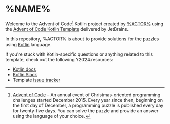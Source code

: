 # %NAME%

Welcome to the Advent of Code[^aoc] Kotlin project created by [%ACTOR%][github] using the [Advent of Code Kotlin Template][template] delivered by JetBrains.

In this repository, %ACTOR% is about to provide solutions for the puzzles using [Kotlin][kotlin] language.

If you're stuck with Kotlin-specific questions or anything related to this template, check out the following Y2024.resources:

- [Kotlin docs][docs]
- [Kotlin Slack][slack]
- Template [issue tracker][issues]


[^aoc]:
    [Advent of Code][aoc] – An annual event of Christmas-oriented programming challenges started December 2015.
    Every year since then, beginning on the first day of December, a programming puzzle is published every day for twenty-five days.
    You can solve the puzzle and provide an answer using the language of your choice.

[aoc]: https://adventofcode.com
[docs]: https://kotlinlang.org/docs/home.html
[github]: https://github.com/%ACTOR%
[issues]: https://github.com/kotlin-hands-on/advent-of-code-kotlin-template/issues
[kotlin]: https://kotlinlang.org
[slack]: https://surveys.jetbrains.com/s3/kotlin-slack-sign-up
[template]: https://github.com/kotlin-hands-on/advent-of-code-kotlin-template
